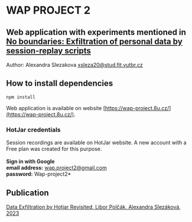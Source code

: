 # WAP PROJECT 2 

## Web application with experiments mentioned in [No boundaries: Exfiltration of personal data by session-replay scripts](https://freedom-to-tinker.com/2017/11/15/no-boundaries-exfiltration-of-personal-data-by-session-replay-scripts/)
Author: Alexandra Slezakova <xsleza20@stud.fit.vutbr.cz>

## How to install dependencies 
`npm install`

Web application is available on website [https://wap-project.8u.cz/](https://wap-project.8u.cz/).

### HotJar credentials
Session recordings are available on HotJar website. A new account with a Free plan was created for this purpose. <br/>
<br/>
**Sign in with Google** <br/>
**email address:** wap.project2@gmail.com <br/>
**password:** Wap-project2*

## Publication
[Data Exfiltration by Hotjar Revisited, Libor Polčák, Alexandra Slezáková, 2023](https://arxiv.org/pdf/2309.11253v1.pdf)
